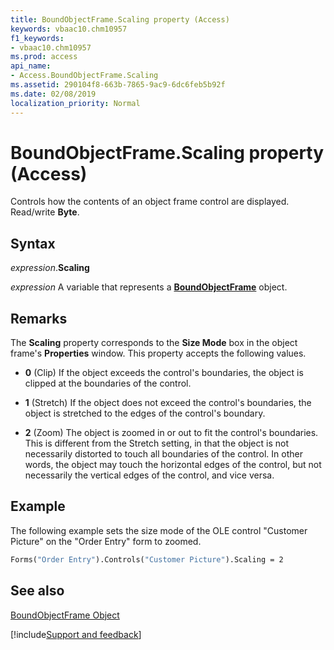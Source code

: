 ```yaml
---
title: BoundObjectFrame.Scaling property (Access)
keywords: vbaac10.chm10957
f1_keywords:
- vbaac10.chm10957
ms.prod: access
api_name:
- Access.BoundObjectFrame.Scaling
ms.assetid: 290104f8-663b-7865-9ac9-6dc6feb5b92f
ms.date: 02/08/2019
localization_priority: Normal
---
```



# BoundObjectFrame.Scaling property (Access)

Controls how the contents of an object frame control are displayed. Read/write  **Byte**.


## Syntax

_expression_.**Scaling**

_expression_ A variable that represents a **[BoundObjectFrame](Access.BoundObjectFrame.md)** object.


## Remarks

The  **Scaling** property corresponds to the **Size Mode** box in the object frame's **Properties** window. This property accepts the following values.


-  **0** (Clip) If the object exceeds the control's boundaries, the object is clipped at the boundaries of the control.
    
-  **1** (Stretch) If the object does not exceed the control's boundaries, the object is stretched to the edges of the control's boundary.
    
-  **2** (Zoom) The object is zoomed in or out to fit the control's boundaries. This is different from the Stretch setting, in that the object is not necessarily distorted to touch all boundaries of the control. In other words, the object may touch the horizontal edges of the control, but not necessarily the vertical edges of the control, and vice versa.
    

## Example

The following example sets the size mode of the OLE control "Customer Picture" on the "Order Entry" form to zoomed.


```vb
Forms("Order Entry").Controls("Customer Picture").Scaling = 2
```


## See also


[BoundObjectFrame Object](Access.BoundObjectFrame.md)

[!include[Support and feedback](~/includes/feedback-boilerplate.md)]